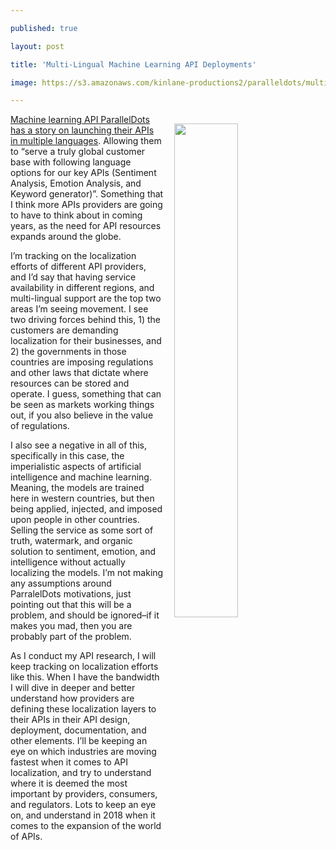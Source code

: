 ---
published: true
layout: post
title: 'Multi-Lingual Machine Learning API Deployments'
image: https://s3.amazonaws.com/kinlane-productions2/paralleldots/multi-lingual-website-676x507.jpg
---

<p><img src="https://s3.amazonaws.com/kinlane-productions2/paralleldots/multi-lingual-website-676x507.jpg" width="45%" align="right" style="padding: 15px;" />
<p><a href="https://hackernoon.com/launching-paralleldots-ai-apis-in-multiple-languages-2bed9eeff664">Machine learning API ParallelDots has a story on launching their APIs in multiple languages</a>. Allowing them to “serve a truly global customer base with following language options for our key APIs (Sentiment Analysis, Emotion Analysis, and Keyword generator)”. Something that I think more APIs providers are going to have to think about in coming years, as the need for API resources expands around the globe.

<p>I’m tracking on the localization efforts of different API providers, and I’d say that having service availability in different regions, and multi-lingual support are the top two areas I’m seeing movement. I see two driving forces behind this, 1) the customers are demanding localization for their businesses, and 2) the governments in those countries are imposing regulations and other laws that dictate where resources can be stored and operate. I guess, something that can be seen as markets working things out, if you also believe in the value of regulations.

<p>I also see a negative in all of this, specifically in this case, the imperialistic aspects of artificial intelligence and machine learning. Meaning, the models are trained here in western countries, but then being applied, injected, and imposed upon people in other countries. Selling the service as some sort of truth, watermark, and organic solution to sentiment, emotion, and intelligence without actually localizing the models. I’m not making any assumptions around ParralelDots motivations, just pointing out that this will be a problem, and should be ignored–if it makes you mad, then you are probably part of the problem.

<p>As I conduct my API research, I will keep tracking on localization efforts like this. When I have the bandwidth I will dive in deeper and better understand how providers are defining these localization layers to their APIs in their API design, deployment, documentation, and other elements. I’ll be keeping an eye on which industries are moving fastest when it comes to API localization, and try to understand where it is deemed the most important by providers, consumers, and regulators. Lots to keep an eye on, and understand in 2018 when it comes to the expansion of the world of APIs.


